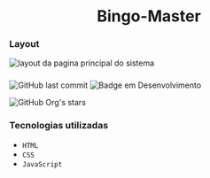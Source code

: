<h1 align="center"> Bingo-Master </h1>


<h3> Layout </h3>

![layout da pagina principal do sistema](https://user-images.githubusercontent.com/48054432/223234254-86e33af1-f633-4149-b565-d641e7260157.png)

<h3></h3>

![GitHub last commit](https://img.shields.io/github/last-commit/josedio/costs?logo=Costs&logoColor=black&style=for-the-badge)
![Badge em Desenvolvimento](http://img.shields.io/static/v1?label=STATUS&message=FINALIZADO&color=GREEN&style=for-the-badge)

![GitHub Org's stars](https://img.shields.io/github/stars/josedi?style=social)

<h3>Tecnologias utilizadas</h3>

- ``HTML``
- ``CSS``
- ``JavaScript``
